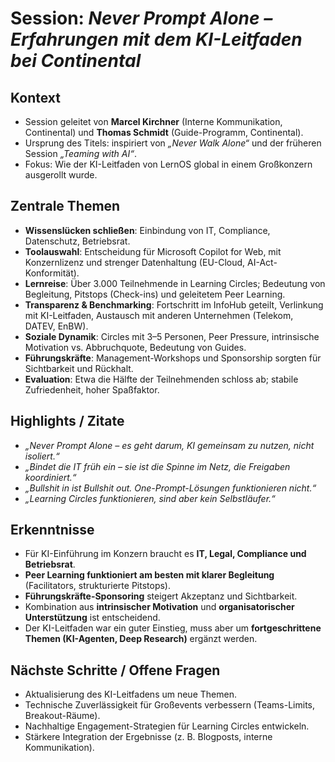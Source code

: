 # Session: *Never Prompt Alone – Erfahrungen mit dem KI-Leitfaden bei Continental*

## Kontext
- Session geleitet von **Marcel Kirchner** (Interne Kommunikation, Continental) und **Thomas Schmidt** (Guide-Programm, Continental).  
- Ursprung des Titels: inspiriert von *„Never Walk Alone“* und der früheren Session *„Teaming with AI“*.  
- Fokus: Wie der KI-Leitfaden von LernOS global in einem Großkonzern ausgerollt wurde.  

## Zentrale Themen
- **Wissenslücken schließen**: Einbindung von IT, Compliance, Datenschutz, Betriebsrat.  
- **Toolauswahl**: Entscheidung für Microsoft Copilot for Web, mit Konzernlizenz und strenger Datenhaltung (EU-Cloud, AI-Act-Konformität).  
- **Lernreise**: Über 3.000 Teilnehmende in Learning Circles; Bedeutung von Begleitung, Pitstops (Check-ins) und geleitetem Peer Learning.  
- **Transparenz & Benchmarking**: Fortschritt im InfoHub geteilt, Verlinkung mit KI-Leitfaden, Austausch mit anderen Unternehmen (Telekom, DATEV, EnBW).  
- **Soziale Dynamik**: Circles mit 3–5 Personen, Peer Pressure, intrinsische Motivation vs. Abbruchquote, Bedeutung von Guides.  
- **Führungskräfte**: Management-Workshops und Sponsorship sorgten für Sichtbarkeit und Rückhalt.  
- **Evaluation**: Etwa die Hälfte der Teilnehmenden schloss ab; stabile Zufriedenheit, hoher Spaßfaktor.  

## Highlights / Zitate
- *„Never Prompt Alone – es geht darum, KI gemeinsam zu nutzen, nicht isoliert.“*  
- *„Bindet die IT früh ein – sie ist die Spinne im Netz, die Freigaben koordiniert.“*  
- *„Bullshit in ist Bullshit out. One-Prompt-Lösungen funktionieren nicht.“*  
- *„Learning Circles funktionieren, sind aber kein Selbstläufer.“*  

## Erkenntnisse
- Für KI-Einführung im Konzern braucht es **IT, Legal, Compliance und Betriebsrat**.  
- **Peer Learning funktioniert am besten mit klarer Begleitung** (Facilitators, strukturierte Pitstops).  
- **Führungskräfte-Sponsoring** steigert Akzeptanz und Sichtbarkeit.  
- Kombination aus **intrinsischer Motivation** und **organisatorischer Unterstützung** ist entscheidend.  
- Der KI-Leitfaden war ein guter Einstieg, muss aber um **fortgeschrittene Themen (KI-Agenten, Deep Research)** ergänzt werden.  

## Nächste Schritte / Offene Fragen
- Aktualisierung des KI-Leitfadens um neue Themen.  
- Technische Zuverlässigkeit für Großevents verbessern (Teams-Limits, Breakout-Räume).  
- Nachhaltige Engagement-Strategien für Learning Circles entwickeln.  
- Stärkere Integration der Ergebnisse (z. B. Blogposts, interne Kommunikation).  
